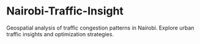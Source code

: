 # Nairobi-Traffic-Insight
Geospatial analysis of traffic congestion patterns in Nairobi. Explore urban traffic insights and optimization strategies.
